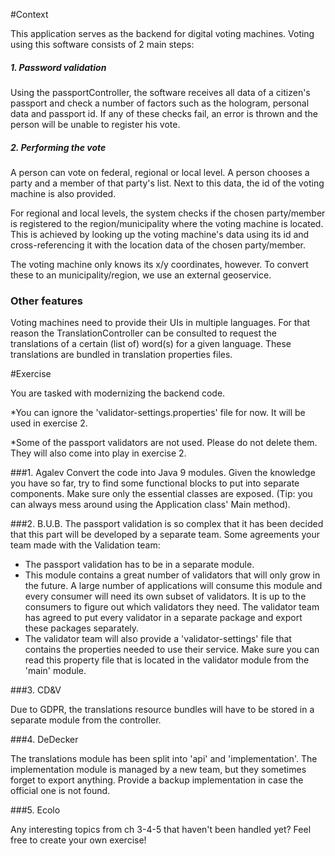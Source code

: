 #Context

This application serves as the backend for digital voting machines. 
Voting using this software consists of 2 main steps:
##### 1. Password validation
Using the passportController, the software receives all data of a citizen's passport and check a number of factors such as the hologram, personal data and passport id. If any of these checks fail, an error is thrown and the person will be unable to register his vote.

##### 2. Performing the vote
A person can vote on federal, regional or local level. A person chooses a party and a member of that party's list.
Next to this data, the id of the voting machine is also provided.

For regional and local levels, the system checks if the chosen party/member is registered to the region/municipality where the voting machine is located. 
This is achieved by looking up the voting machine's data using its id and cross-referencing it with the location data of the chosen party/member.

The voting machine only knows its x/y coordinates, however. To convert these to an municipality/region, we use an external geoservice.

### Other features
Voting machines need to provide their UIs in multiple languages. For that reason the TranslationController can be consulted to request the translations of a certain (list of) word(s) for a given language. These translations are bundled in translation properties files.

#Exercise

You are tasked with modernizing the backend code.

*You can ignore the 'validator-settings.properties' file for now. It will be used in exercise 2.

*Some of the passport validators are not used. Please do not delete them. They will also come into play in exercise 2.

###1. Agalev
Convert the code into Java 9 modules. Given the knowledge you have so far, try to find some functional blocks to put into separate components. Make sure only the essential classes are exposed. (Tip: you can always mess around using the Application class' Main method).

###2. B.U.B.
The passport validation is so complex that it has been decided that this part will be developed by a separate team.
Some agreements your team made with the Validation team:
- The passport validation has to be in a separate module.
- This module contains a great number of validators that will only grow in the future. 
A large number of applications will consume this module and every consumer will need its own subset of validators. 
It is up to the consumers to figure out which validators they need. The validator team has agreed to put every validator in a separate package and export these packages separately. 
- The validator team will also provide a 'validator-settings' file that contains the properties needed to use their service. 
Make sure you can read this property file that is located in the validator module from the 'main' module.

###3. CD&V

Due to GDPR, the translations resource bundles will have to be stored in a separate module from the controller.

###4. DeDecker

The translations module has been split into 'api' and 'implementation'. 
The implementation module is managed by a new team, but they sometimes forget to export anything.
Provide a backup implementation in case the official one is not found.

###5. Ecolo

Any interesting topics from ch 3-4-5 that haven't been handled yet? Feel free to create your own exercise!